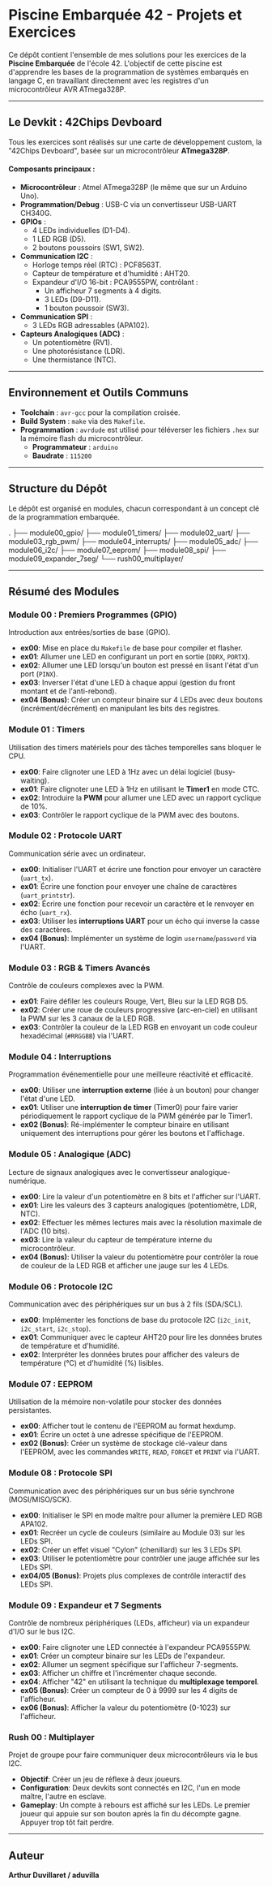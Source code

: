 # Piscine Embarquée 42 - Projets et Exercices

Ce dépôt contient l'ensemble de mes solutions pour les exercices de la **Piscine Embarquée** de l'école 42. L'objectif de cette piscine est d'apprendre les bases de la programmation de systèmes embarqués en langage C, en travaillant directement avec les registres d'un microcontrôleur AVR ATmega328P.

---

## Le Devkit : 42Chips Devboard

Tous les exercices sont réalisés sur une carte de développement custom, la "42Chips Devboard", basée sur un microcontrôleur **ATmega328P**.



#### Composants principaux :
*   **Microcontrôleur** : Atmel ATmega328P (le même que sur un Arduino Uno).
*   **Programmation/Debug** : USB-C via un convertisseur USB-UART CH340G.
*   **GPIOs** :
    *   4 LEDs individuelles (D1-D4).
    *   1 LED RGB (D5).
    *   2 boutons poussoirs (SW1, SW2).
*   **Communication I2C** :
    *   Horloge temps réel (RTC) : PCF8563T.
    *   Capteur de température et d'humidité : AHT20.
    *   Expandeur d'I/O 16-bit : PCA9555PW, contrôlant :
        *   Un afficheur 7 segments à 4 digits.
        *   3 LEDs (D9-D11).
        *   1 bouton poussoir (SW3).
*   **Communication SPI** :
    *   3 LEDs RGB adressables (APA102).
*   **Capteurs Analogiques (ADC)** :
    *   Un potentiomètre (RV1).
    *   Une photorésistance (LDR).
    *   Une thermistance (NTC).

---

## Environnement et Outils Communs

*   **Toolchain** : `avr-gcc` pour la compilation croisée.
*   **Build System** : `make` via des `Makefile`.
*   **Programmation** : `avrdude` est utilisé pour téléverser les fichiers `.hex` sur la mémoire flash du microcontrôleur.
    *   **Programmateur** : `arduino`
    *   **Baudrate** : `115200`

---

## Structure du Dépôt

Le dépôt est organisé en modules, chacun correspondant à un concept clé de la programmation embarquée.

.
├── module00_gpio/
├── module01_timers/
├── module02_uart/
├── module03_rgb_pwm/
├── module04_interrupts/
├── module05_adc/
├── module06_i2c/
├── module07_eeprom/
├── module08_spi/
├── module09_expander_7seg/
└── rush00_multiplayer/


---

## Résumé des Modules

### Module 00 : Premiers Programmes (GPIO)
Introduction aux entrées/sorties de base (GPIO).
- **ex00**: Mise en place du `Makefile` de base pour compiler et flasher.
- **ex01**: Allumer une LED en configurant un port en sortie (`DDRX`, `PORTX`).
- **ex02**: Allumer une LED lorsqu'un bouton est pressé en lisant l'état d'un port (`PINX`).
- **ex03**: Inverser l'état d'une LED à chaque appui (gestion du front montant et de l'anti-rebond).
- **ex04 (Bonus)**: Créer un compteur binaire sur 4 LEDs avec deux boutons (incrément/décrément) en manipulant les bits des registres.

### Module 01 : Timers
Utilisation des timers matériels pour des tâches temporelles sans bloquer le CPU.
- **ex00**: Faire clignoter une LED à 1Hz avec un délai logiciel (busy-waiting).
- **ex01**: Faire clignoter une LED à 1Hz en utilisant le **Timer1** en mode CTC.
- **ex02**: Introduire la **PWM** pour allumer une LED avec un rapport cyclique de 10%.
- **ex03**: Contrôler le rapport cyclique de la PWM avec des boutons.

### Module 02 : Protocole UART
Communication série avec un ordinateur.
- **ex00**: Initialiser l'UART et écrire une fonction pour envoyer un caractère (`uart_tx`).
- **ex01**: Écrire une fonction pour envoyer une chaîne de caractères (`uart_printstr`).
- **ex02**: Écrire une fonction pour recevoir un caractère et le renvoyer en écho (`uart_rx`).
- **ex03**: Utiliser les **interruptions UART** pour un écho qui inverse la casse des caractères.
- **ex04 (Bonus)**: Implémenter un système de login `username`/`password` via l'UART.

### Module 03 : RGB & Timers Avancés
Contrôle de couleurs complexes avec la PWM.
- **ex01**: Faire défiler les couleurs Rouge, Vert, Bleu sur la LED RGB D5.
- **ex02**: Créer une roue de couleurs progressive (arc-en-ciel) en utilisant la PWM sur les 3 canaux de la LED RGB.
- **ex03**: Contrôler la couleur de la LED RGB en envoyant un code couleur hexadécimal (`#RRGGBB`) via l'UART.

### Module 04 : Interruptions
Programmation événementielle pour une meilleure réactivité et efficacité.
- **ex00**: Utiliser une **interruption externe** (liée à un bouton) pour changer l'état d'une LED.
- **ex01**: Utiliser une **interruption de timer** (Timer0) pour faire varier périodiquement le rapport cyclique de la PWM générée par le Timer1.
- **ex02 (Bonus)**: Ré-implémenter le compteur binaire en utilisant uniquement des interruptions pour gérer les boutons et l'affichage.

### Module 05 : Analogique (ADC)
Lecture de signaux analogiques avec le convertisseur analogique-numérique.
- **ex00**: Lire la valeur d'un potentiomètre en 8 bits et l'afficher sur l'UART.
- **ex01**: Lire les valeurs des 3 capteurs analogiques (potentiomètre, LDR, NTC).
- **ex02**: Effectuer les mêmes lectures mais avec la résolution maximale de l'ADC (10 bits).
- **ex03**: Lire la valeur du capteur de température interne du microcontrôleur.
- **ex04 (Bonus)**: Utiliser la valeur du potentiomètre pour contrôler la roue de couleur de la LED RGB et afficher une jauge sur les 4 LEDs.

### Module 06 : Protocole I2C
Communication avec des périphériques sur un bus à 2 fils (SDA/SCL).
- **ex00**: Implémenter les fonctions de base du protocole I2C (`i2c_init`, `i2c_start`, `i2c_stop`).
- **ex01**: Communiquer avec le capteur AHT20 pour lire les données brutes de température et d'humidité.
- **ex02**: Interpréter les données brutes pour afficher des valeurs de température (°C) et d'humidité (%) lisibles.

### Module 07 : EEPROM
Utilisation de la mémoire non-volatile pour stocker des données persistantes.
- **ex00**: Afficher tout le contenu de l'EEPROM au format hexdump.
- **ex01**: Écrire un octet à une adresse spécifique de l'EEPROM.
- **ex02 (Bonus)**: Créer un système de stockage clé-valeur dans l'EEPROM, avec les commandes `WRITE`, `READ`, `FORGET` et `PRINT` via l'UART.

### Module 08 : Protocole SPI
Communication avec des périphériques sur un bus série synchrone (MOSI/MISO/SCK).
- **ex00**: Initialiser le SPI en mode maître pour allumer la première LED RGB APA102.
- **ex01**: Recréer un cycle de couleurs (similaire au Module 03) sur les LEDs SPI.
- **ex02**: Créer un effet visuel "Cylon" (chenillard) sur les 3 LEDs SPI.
- **ex03**: Utiliser le potentiomètre pour contrôler une jauge affichée sur les LEDs SPI.
- **ex04/05 (Bonus)**: Projets plus complexes de contrôle interactif des LEDs SPI.

### Module 09 : Expandeur et 7 Segments
Contrôle de nombreux périphériques (LEDs, afficheur) via un expandeur d'I/O sur le bus I2C.
- **ex00**: Faire clignoter une LED connectée à l'expandeur PCA9555PW.
- **ex01**: Créer un compteur binaire sur les LEDs de l'expandeur.
- **ex02**: Allumer un segment spécifique sur l'afficheur 7-segments.
- **ex03**: Afficher un chiffre et l'incrémenter chaque seconde.
- **ex04**: Afficher "42" en utilisant la technique du **multiplexage temporel**.
- **ex05 (Bonus)**: Créer un compteur de 0 à 9999 sur les 4 digits de l'afficheur.
- **ex06 (Bonus)**: Afficher la valeur du potentiomètre (0-1023) sur l'afficheur.

### Rush 00 : Multiplayer
Projet de groupe pour faire communiquer deux microcontrôleurs via le bus I2C.
- **Objectif**: Créer un jeu de réflexe à deux joueurs.
- **Configuration**: Deux devkits sont connectés en I2C, l'un en mode maître, l'autre en esclave.
- **Gameplay**: Un compte à rebours est affiché sur les LEDs. Le premier joueur qui appuie sur son bouton après la fin du décompte gagne. Appuyer trop tôt fait perdre.

---

## Auteur

**Arthur Duvillaret / aduvilla**
